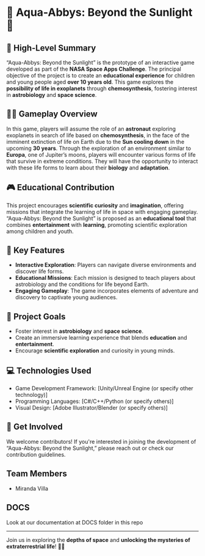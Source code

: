 # 🌌 Aqua-Abbys: Beyond the Sunlight 🌊

## 📜 High-Level Summary
“Aqua-Abbys: Beyond the Sunlight” is the prototype of an interactive game developed as part of the **NASA Space Apps Challenge**. The principal objective of the project is to create an **educational experience** for children and young people aged **over 10 years old**. This game explores the **possibility of life in exoplanets** through **chemosynthesis**, fostering interest in **astrobiology** and **space science**. 

## 👨‍🚀 Gameplay Overview
In this game, players will assume the role of an **astronaut** exploring exoplanets in search of life based on **chemosynthesis**, in the face of the imminent extinction of life on Earth due to the **Sun cooling down** in the upcoming **30 years**. Through the exploration of an environment similar to **Europa**, one of Jupiter’s moons, players will encounter various forms of life that survive in extreme conditions. They will have the opportunity to interact with these life forms to learn about their **biology** and **adaptation**. 

## 🎮 Educational Contribution
This project encourages **scientific curiosity** and **imagination**, offering missions that integrate the learning of life in space with engaging gameplay. “Aqua-Abbys: Beyond the Sunlight” is proposed as an **educational tool** that combines **entertainment** with **learning**, promoting scientific exploration among children and youth. 

## 🌟 Key Features
- **Interactive Exploration**: Players can navigate diverse environments and discover life forms.
- **Educational Missions**: Each mission is designed to teach players about astrobiology and the conditions for life beyond Earth.
- **Engaging Gameplay**: The game incorporates elements of adventure and discovery to captivate young audiences.

## 🚀 Project Goals
- Foster interest in **astrobiology** and **space science**.
- Create an immersive learning experience that blends **education** and **entertainment**.
- Encourage **scientific exploration** and curiosity in young minds.

## 💻 Technologies Used
- Game Development Framework: [Unity/Unreal Engine (or specify other technology)]
- Programming Languages: [C#/C++/Python (or specify others)]
- Visual Design: [Adobe Illustrator/Blender (or specify others)]

## 🌈 Get Involved
We welcome contributors! If you're interested in joining the development of “Aqua-Abbys: Beyond the Sunlight,” please reach out or check our contribution guidelines.

## Team Members
- Miranda Villa 

## DOCS
Look at our documentation at DOCS folder in this repo


---

Join us in exploring the **depths of space** and **unlocking the mysteries of extraterrestrial life**! 🚀🌌

